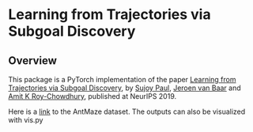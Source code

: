 # Learning from Trajectories via Subgoal Discovery

## Overview
This package is a PyTorch implementation of the paper [Learning from Trajectories via Subgoal Discovery](https://intra.ece.ucr.edu/~supaul/Webpage_files/subgoals_neurips_2019.pdf), by [Sujoy Paul](https://intra.ece.ucr.edu/~supaul/
), [Jeroen van Baar](http://www.merl.com/people/jeroen) and [Amit K Roy-Chowdhury](https://vcg.engr.ucr.edu/amit), published at NeurIPS 2019. 

Here is a [link](https://drive.google.com/file/d/12BJIAAESs-Iy33jHDS4Nde1ZgwbgoIZ-/view?usp=sharing) to the AntMaze dataset. The outputs can also be visualized with vis.py
